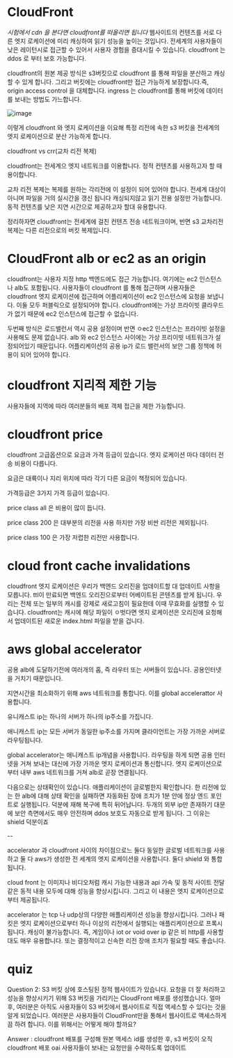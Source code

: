 # CloudFront

*시험에서 cdn 을 본다면 cloudfront를 떠올리면 됩니다*
웹사이트의 컨텐츠를 서로 다른 엣지 로케이션에 미리 캐싱하여 읽기 성능을 높이는 것입니다. 
전세계의 사용자들이 낮은 레이턴시로 접근할 수 있어서 사용자 경험을 증대시킬 수 있습니다. 
cloudfront 는 ddos 로 부터 보호 가능합니다. 

cloudfront의 원본 제공 방식은 s3버킷으로 cloudfront 를 통해 파일을 분산하고 캐싱할 수 있게 합니다. 
그리고 버킷에는 cloudfront만 접근 가능하게 보장합니다.즉, origin access control 을 대체합니다. 
ingress 는 cloudfront를 통해 버킷에 데이터를 보내는 방법도 가느합니다. 

![image](https://github.com/InHeeS/Certified-AWS/assets/105423951/4b328a1f-49b9-4832-929c-11bc415f427c)

이렇게 cloudfront 와 엣지 로케이션을 이요해 특정 리전에 속한 s3 버킷을 전세계의 엣지 로케이션으로 분산 가능하게 합니다. 

cloudfront vs crr(교차 리전 복제)

cloudfront는 전세계으 엣지 네트워크를 이용합니다. 정적 컨텐츠를 사용하고자 할 때 용이합니다. 

교차 리전 복제는 복제를 원하는 각리전에 이 설정이 되어 있어야 합니다. 전세계 대상이아니며 파일을 거의 실시간을 갱신 됩니다 캐싱되지않고 읽기 전용 설정만 가능합니다. 동적 컨텐츠를 낮은 지연 시간으로 제공하고자 할대 유용합니다. 

정리하자면 cloudfront는 전세계에 걸친 컨텐츠 전송 네트워크이며, 반면 s3 교차리전 복제는 다른 리전으로의 버킷 복제입니다. 

# CloudFront alb or ec2 as an origin

cloudfront는 사용자 지정 http 백엔드에도 접근 가능합니다. 여기에는 ec2 인스턴스나 alb도 포함됩니다. 
사용자들이 cloudfront 를 통해 접근하며 사용자들은 cloudfront 엣지 로케이션에 접근하며 어플리케이션이 ec2 인스턴스에 요청을 보냅니다. 이둘 모두 퍼블릭으로 설정되어야 합니다. 
cloudfront에는 가상 프라이빗 클라우드가 없기 때문에 ec2 인스턴스에 접근할 수 없습니다. 

두번째 방식은 로드밸런서 역시 공용 설정이며 반면 ㅇec2 인스턴스는 프라이빗 설정을 사용해도 문제 없습니다. alb 와 ec2 인스턴스 사이에는 가상 프리이빗 네트워크가 설정되어있기 때문입니다. 
어플리케이션의 공용 ip가 로드 밸런서의 보안 그룹 정책에 허용이 되어 있어야 합니다. 

# cloudfront 지리적 제한 기능

사용자들에 지역에 따라 여러분들의 배포 객체 접근을 제한 가능합니다. 

# cloudfront price

cloudfront 고급옵션으로 요금과 가격 등급이 있습니다. 엣지 로케이션 마다 데이터 전송 비용이 다릅니다. 

요금은 대륙이나 지리 위치에 따라 각기 다른 요금이 책정되어 있습니다. 

가격등급은 3가지 가격 등급이 있습니다. 

price class all 은 비용이 많이 듭니다. 

price class 200 은 대부분의 리전을 사용 하지만 가장 비싼 리전은 제외됩니다. 

price class 100 은 가장 저렵한 리전만 사용합니다. 


# cloud front cache invalidations

cloudfront 엣지 로케이션은 우리가 백엔드 오리진을 업데이트할 대 업데이트 사항을 모릅니다. ttl이 만료되면 백엔드 오리진으로부터 어베이트된 콘텐츠를 받게 됩니다. 
우리는 전체 또는 일부의 캐시를 강제로 새로고침이 필요한데 이때 무효화를 실행할 수 있습니다. 
cloudfront는 캐시에 해당 파일이 ㅇ벗다면 엣지 로케이션은 오리진에 요청해서 업데이트된 새로운 index.html 파일을 받을 겁니다. 

# aws global accelerator 

공용 alb에 도달하기전에 여러개의 홉, 즉 라우터 또는 서버들이 있습니다. 공용인터넷을 거치기 때문입니다. 

지연시간을 최소화하기 위해 aws 네트워크를 통합니다. 이를 global accelerattor 사용합니다.

유니캐스트 ip는 하나의 서버가 하나의 ip주소를 가집니다. 

애니캐스트 ip는 모든 서버가 동일한 ip주소를 가지며 클라이언트는 가장 가까운 서버로 라우팅됩니다. 

global accelerator는 애니캐스트 ip개념을 사용합니다. 라우팅을 하게 되면 공용 인터넷을 거쳐 보내는 대신에 가장 가까운 엣지 로케이션과 통신합니다. 
엣지 로케이션으로부터 내부 aws 네트워크를 거쳐 alb로 곧장 연결됩니다. 

다음으로는 상태확인이 있습니다. 애플리케이션이 글로벌한지 확인합니다. 한 리전에 있는 한 alb에 대해 상태 확인을 실패하면 자동화된 장애 조치가 1분 안에 정상 엔드 포인트로 실행됩니다. 
덕분에 재해 복구에 특히 뒤어납니다. 두개의 외부 ip만 존재하기 대문에 보안 측면에서도 매우 안전하며 ddos 보호도 자동으로 받게 됩니다. 그 이유는 shield 덕분이죠 

--

accelerator 과 cloudfront 사이의 차이점으로느 둘다 동일한 글로벌 네트워크를 사용하고 둘 다 aws가 생성한 전 세계의 엣지 로케이션을 사용합니다. 둘다 shield 와 통합됩니다. 

cloud front 는 이미지나 비디오처럼 캐시 가능한 내용과 api 가속 및 동적 사이트 전달 같은 동적 내용 모두에 대해 성능을 향상시킵니다. 그리고 이 내용은 엣지 로케이션으로부터 제공됩니다. 

accelerator 는 tcp 나 udp상의 다양한 애플리케이션 성능을 향상시킵니다. 그러나 패킷은 엣지 로케이션으로부터 하나 이상의 리전에서 실행되는 애플리케이션으로 프록시됩니다. 캐싱이 불가능합니다. 즉, 게임이나 iot or void over ip 같은 비 http를 사용할 대도 매우 유용합니다. 또는 결정적이고 신속한 리전 장애 조치가 필요할 때도 좋습니다. 

# quiz 

Question 2:
S3 버킷 상에 호스팅된 정적 웹사이트가 있습니다. 요청을 더 잘 처리하고 성능을 향상시키기 위해 S3 버킷을 가리키는 CloudFront 배포를 생성했습니다. 얼마 후, 여러분은 아직도 사용자들이 S3 버킷에서 웹사이트로 직접 액세스할 수 있다는 것을 알게 되었습니다. 여러분은 사용자들이 CloudFront만을 통해서 웹사이트로 액세스하게끔 하려 합니다. 이를 위해서는 어떻게 해야 할까요?

Answer : cloudfront 배포를 구성해 원본 액세스 id를 생성한 후, s3 버킷이 오직 cloudfront 배포 oai 사용자들이 보내는 요청만을 수락하도록 업데이트 
